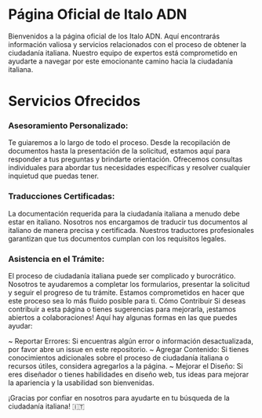 # Página Oficial de Italo ADN

Bienvenidos a la página oficial de los Italo ADN. Aquí encontrarás información valiosa y servicios relacionados con el proceso de obtener la ciudadanía italiana. Nuestro equipo de expertos está comprometido en ayudarte a navegar por este emocionante camino hacia la ciudadanía italiana.

# Servicios Ofrecidos

### Asesoramiento Personalizado:

Te guiaremos a lo largo de todo el proceso. Desde la recopilación de documentos hasta la presentación de la solicitud, estamos aquí para responder a tus preguntas y brindarte orientación.
Ofrecemos consultas individuales para abordar tus necesidades específicas y resolver cualquier inquietud que puedas tener.

### Traducciones Certificadas:

La documentación requerida para la ciudadanía italiana a menudo debe estar en italiano. Nosotros nos encargamos de traducir tus documentos al italiano de manera precisa y certificada.
Nuestros traductores profesionales garantizan que tus documentos cumplan con los requisitos legales.

### Asistencia en el Trámite:

El proceso de ciudadanía italiana puede ser complicado y burocrático. Nosotros te ayudaremos a completar los formularios, presentar la solicitud y seguir el progreso de tu trámite.
Estamos comprometidos en hacer que este proceso sea lo más fluido posible para ti.
Cómo Contribuir
Si deseas contribuir a esta página o tienes sugerencias para mejorarla, ¡estamos abiertos a colaboraciones! Aquí hay algunas formas en las que puedes ayudar:

~ Reportar Errores: Si encuentras algún error o información desactualizada, por favor abre un issue en este repositorio.
~ Agregar Contenido: Si tienes conocimientos adicionales sobre el proceso de ciudadanía italiana o recursos útiles, considera agregarlos a la página.
~ Mejorar el Diseño: Si eres diseñador o tienes habilidades en diseño web, tus ideas para mejorar la apariencia y la usabilidad son bienvenidas.

¡Gracias por confiar en nosotros para ayudarte en tu búsqueda de la ciudadanía italiana! 🇮🇹

